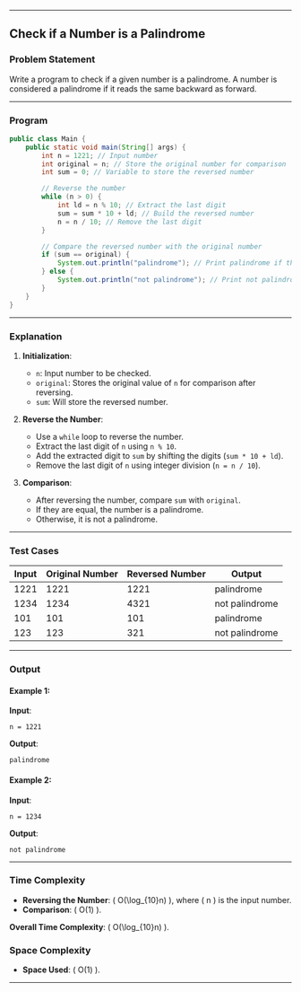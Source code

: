 
---

## **Check if a Number is a Palindrome**

### **Problem Statement**
Write a program to check if a given number is a palindrome. A number is considered a palindrome if it reads the same backward as forward.

---

### **Program**

```java
public class Main {
    public static void main(String[] args) {
        int n = 1221; // Input number
        int original = n; // Store the original number for comparison
        int sum = 0; // Variable to store the reversed number

        // Reverse the number
        while (n > 0) {
            int ld = n % 10; // Extract the last digit
            sum = sum * 10 + ld; // Build the reversed number
            n = n / 10; // Remove the last digit
        }

        // Compare the reversed number with the original number
        if (sum == original) {
            System.out.println("palindrome"); // Print palindrome if the number matches its reverse
        } else {
            System.out.println("not palindrome"); // Print not palindrome otherwise
        }
    }
}
```

---

### **Explanation**

1. **Initialization**:
   - `n`: Input number to be checked.
   - `original`: Stores the original value of `n` for comparison after reversing.
   - `sum`: Will store the reversed number.

2. **Reverse the Number**:
   - Use a `while` loop to reverse the number.
   - Extract the last digit of `n` using `n % 10`.
   - Add the extracted digit to `sum` by shifting the digits (`sum * 10 + ld`).
   - Remove the last digit of `n` using integer division (`n = n / 10`).

3. **Comparison**:
   - After reversing the number, compare `sum` with `original`.
   - If they are equal, the number is a palindrome.
   - Otherwise, it is not a palindrome.

---

### **Test Cases**

| **Input** | **Original Number** | **Reversed Number** | **Output**        |
|-----------|---------------------|---------------------|-------------------|
| 1221      | 1221                | 1221                | palindrome        |
| 1234      | 1234                | 4321                | not palindrome    |
| 101       | 101                 | 101                 | palindrome        |
| 123       | 123                 | 321                 | not palindrome    |

---

### **Output**

#### Example 1:
**Input**:
```
n = 1221
```

**Output**:
```
palindrome
```

#### Example 2:
**Input**:
```
n = 1234
```

**Output**:
```
not palindrome
```

---

### **Time Complexity**
- **Reversing the Number**: \( O(\log_{10}n) \), where \( n \) is the input number.
- **Comparison**: \( O(1) \).

**Overall Time Complexity**: \( O(\log_{10}n) \).

### **Space Complexity**
- **Space Used**: \( O(1) \).

---

